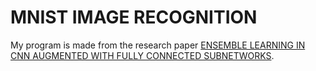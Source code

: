 # MNIST IMAGE RECOGNITION

My program is made from the research paper [ENSEMBLE LEARNING IN CNN AUGMENTED WITH FULLY
CONNECTED SUBNETWORKS](https://arxiv.org/pdf/2003.08562v3.pdf).

